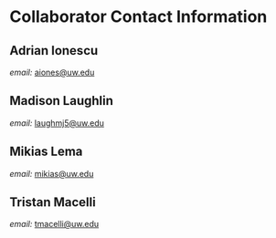 # Collaborator Contact Information

## Adrian Ionescu
_email:_ aiones@uw.edu

## Madison Laughlin
_email:_ laughmj5@uw.edu

## Mikias Lema
_email:_ mikias@uw.edu

## Tristan Macelli
_email:_ tmacelli@uw.edu

